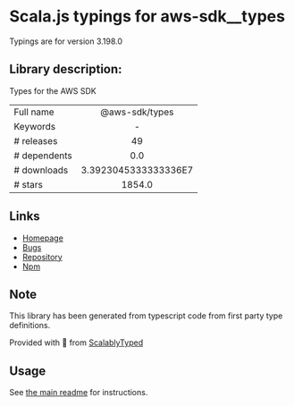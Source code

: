 
# Scala.js typings for aws-sdk__types

Typings are for version 3.198.0

## Library description:
Types for the AWS SDK

|                    |                 |
| ------------------ | :-------------: |
| Full name          | @aws-sdk/types |
| Keywords           | - |
| # releases         | 49 |
| # dependents       | 0.0 |
| # downloads        | 3.3923045333333336E7 |
| # stars            | 1854.0 |

## Links
- [Homepage](https://github.com/aws/aws-sdk-js-v3/tree/main/packages/types)
- [Bugs](https://github.com/aws/aws-sdk-js-v3/issues)
- [Repository](https://github.com/aws/aws-sdk-js-v3)
- [Npm](https://www.npmjs.com/package/%40aws-sdk%2Ftypes)
    


## Note
This library has been generated from typescript code from first party type definitions.

Provided with :purple_heart: from [ScalablyTyped](https://github.com/oyvindberg/ScalablyTyped)

## Usage
See [the main readme](../../readme.md) for instructions.


